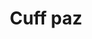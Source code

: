 ---
title: Cuff paz
date: 
draft: false

# descripcion
description : Cuff en plata 925. Precio por unidad

materials: Plata 925

color: 

dimensions: Ancho cuff 5,00 mm

code: 01-20-1051

type: "Aros"

categories: []

price: $2.490,00

price_eftvo: $2.120,00

# Images
# first image will be shown in the product page
images:
  # - image: "images/path_to_image"
  # La ubicacion de las imagenes es imagenes/Aros/Aros.Solo Plata/01-20-1051-cuff-paz
  - image: "./images/aros/solo_plata/01-20-1051-cuff-paz_a.jpg"
  - image: "./images/aros/solo_plata/01-20-1051-cuff-paz_b.jpg"
---